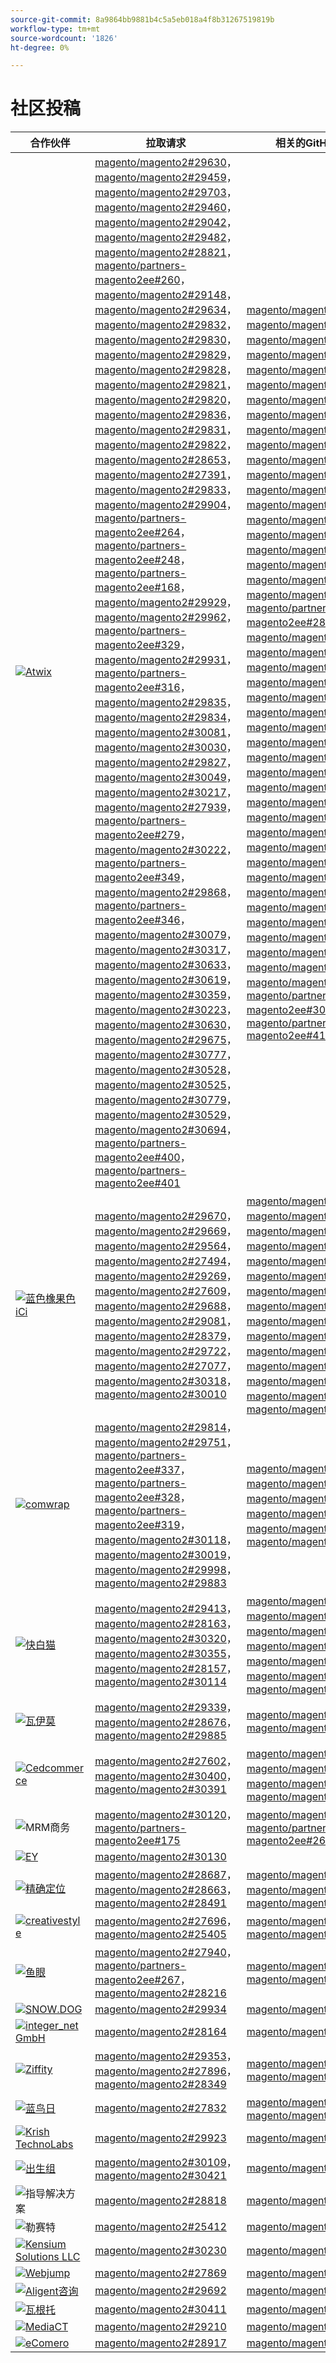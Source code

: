 ```yaml
---
source-git-commit: 8a9864bb9881b4c5a5eb018a4f8b31267519819b
workflow-type: tm+mt
source-wordcount: '1826'
ht-degree: 0%

---
```

# 社区投稿

| 合作伙伴 | 拉取请求 | 相关的GitHub问题 |
| ------- | ------- | ------- |
| <a target="_blank" href="https://partners.magento.com/portal/directory/?query=Atwix"><img alt="Atwix" src="https://avatars3.githubusercontent.com/t/2617739?s=400&v=4"></a> | [magento/magento2#29630](https://github.com/magento/magento2/pull/29630)， [magento/magento2#29459](https://github.com/magento/magento2/pull/29459)， [magento/magento2#29703](https://github.com/magento/magento2/pull/29703)， [magento/magento2#29460](https://github.com/magento/magento2/pull/29460)， [magento/magento2#29042](https://github.com/magento/magento2/pull/29042)， [magento/magento2#29482](https://github.com/magento/magento2/pull/29482)， [magento/magento2#28821](https://github.com/magento/magento2/pull/28821)， [magento/partners-magento2ee#260](https://github.com/magento/partners-magento2ee/pull/260)， [magento/magento2#29148](https://github.com/magento/magento2/pull/29148)， [magento/magento2#29634](https://github.com/magento/magento2/pull/29634)， [magento/magento2#29832](https://github.com/magento/magento2/pull/29832)， [magento/magento2#29830](https://github.com/magento/magento2/pull/29830)， [magento/magento2#29829](https://github.com/magento/magento2/pull/29829)， [magento/magento2#29828](https://github.com/magento/magento2/pull/29828)， [magento/magento2#29821](https://github.com/magento/magento2/pull/29821)， [magento/magento2#29820](https://github.com/magento/magento2/pull/29820)， [magento/magento2#29836](https://github.com/magento/magento2/pull/29836)， [magento/magento2#29831](https://github.com/magento/magento2/pull/29831)， [magento/magento2#29822](https://github.com/magento/magento2/pull/29822)， [magento/magento2#28653](https://github.com/magento/magento2/pull/28653)， [magento/magento2#27391](https://github.com/magento/magento2/pull/27391)， [magento/magento2#29833](https://github.com/magento/magento2/pull/29833)， [magento/magento2#29904](https://github.com/magento/magento2/pull/29904)， [magento/partners-magento2ee#264](https://github.com/magento/partners-magento2ee/pull/264)， [magento/partners-magento2ee#248](https://github.com/magento/partners-magento2ee/pull/248)， [magento/partners-magento2ee#168](https://github.com/magento/partners-magento2ee/pull/168)， [magento/magento2#29929](https://github.com/magento/magento2/pull/29929)， [magento/magento2#29962](https://github.com/magento/magento2/pull/29962)， [magento/partners-magento2ee#329](https://github.com/magento/partners-magento2ee/pull/329)， [magento/magento2#29931](https://github.com/magento/magento2/pull/29931)， [magento/partners-magento2ee#316](https://github.com/magento/partners-magento2ee/pull/316)， [magento/magento2#29835](https://github.com/magento/magento2/pull/29835)， [magento/magento2#29834](https://github.com/magento/magento2/pull/29834)， [magento/magento2#30081](https://github.com/magento/magento2/pull/30081)， [magento/magento2#30030](https://github.com/magento/magento2/pull/30030)， [magento/magento2#29827](https://github.com/magento/magento2/pull/29827)， [magento/magento2#30049](https://github.com/magento/magento2/pull/30049)， [magento/magento2#30217](https://github.com/magento/magento2/pull/30217)， [magento/magento2#27939](https://github.com/magento/magento2/pull/27939)， [magento/partners-magento2ee#279](https://github.com/magento/partners-magento2ee/pull/279)， [magento/magento2#30222](https://github.com/magento/magento2/pull/30222)， [magento/partners-magento2ee#349](https://github.com/magento/partners-magento2ee/pull/349)， [magento/magento2#29868](https://github.com/magento/magento2/pull/29868)， [magento/partners-magento2ee#346](https://github.com/magento/partners-magento2ee/pull/346)， [magento/magento2#30079](https://github.com/magento/magento2/pull/30079)， [magento/magento2#30317](https://github.com/magento/magento2/pull/30317)， [magento/magento2#30633](https://github.com/magento/magento2/pull/30633)， [magento/magento2#30619](https://github.com/magento/magento2/pull/30619)， [magento/magento2#30359](https://github.com/magento/magento2/pull/30359)， [magento/magento2#30223](https://github.com/magento/magento2/pull/30223)， [magento/magento2#30630](https://github.com/magento/magento2/pull/30630)， [magento/magento2#29675](https://github.com/magento/magento2/pull/29675)， [magento/magento2#30777](https://github.com/magento/magento2/pull/30777)， [magento/magento2#30528](https://github.com/magento/magento2/pull/30528)， [magento/magento2#30525](https://github.com/magento/magento2/pull/30525)， [magento/magento2#30779](https://github.com/magento/magento2/pull/30779)， [magento/magento2#30529](https://github.com/magento/magento2/pull/30529)， [magento/magento2#30694](https://github.com/magento/magento2/pull/30694)， [magento/partners-magento2ee#400](https://github.com/magento/partners-magento2ee/pull/400)， [magento/partners-magento2ee#401](https://github.com/magento/partners-magento2ee/pull/401) | [magento/magento2#29649](https://github.com/magento/magento2/issues/29649)， [magento/magento2#29712](https://github.com/magento/magento2/issues/29712)， [magento/magento2#29501](https://github.com/magento/magento2/issues/29501)， [magento/magento2#29145](https://github.com/magento/magento2/issues/29145)， [magento/magento2#29500](https://github.com/magento/magento2/issues/29500)， [magento/magento2#28520](https://github.com/magento/magento2/issues/28520)， [magento/magento2#28558](https://github.com/magento/magento2/issues/28558)， [magento/magento2#29648](https://github.com/magento/magento2/issues/29648)， [magento/magento2#29843](https://github.com/magento/magento2/issues/29843)， [magento/magento2#29845](https://github.com/magento/magento2/issues/29845)， [magento/magento2#29846](https://github.com/magento/magento2/issues/29846)， [magento/magento2#29847](https://github.com/magento/magento2/issues/29847)， [magento/magento2#29824](https://github.com/magento/magento2/issues/29824)， [magento/magento2#29823](https://github.com/magento/magento2/issues/29823)， [magento/magento2#29841](https://github.com/magento/magento2/issues/29841)， [magento/magento2#29844](https://github.com/magento/magento2/issues/29844)， [magento/magento2#29825](https://github.com/magento/magento2/issues/29825)， [magento/magento2#29531](https://github.com/magento/magento2/issues/29531)， [magento/magento2#29601](https://github.com/magento/magento2/issues/29601)， [magento/magento2#29839](https://github.com/magento/magento2/issues/29839)， [magento/partners-magento2ee#28551](https://github.com/magento/partners-magento2ee/issues/28551)， [magento/magento2#29940](https://github.com/magento/magento2/issues/29940)， [magento/magento2#29982](https://github.com/magento/magento2/issues/29982)， [magento/magento2#29941](https://github.com/magento/magento2/issues/29941)， [magento/magento2#29842](https://github.com/magento/magento2/issues/29842)， [magento/magento2#29838](https://github.com/magento/magento2/issues/29838)， [magento/magento2#30103](https://github.com/magento/magento2/issues/30103)， [magento/magento2#30032](https://github.com/magento/magento2/issues/30032)， [magento/magento2#29848](https://github.com/magento/magento2/issues/29848)， [magento/magento2#30058](https://github.com/magento/magento2/issues/30058)， [magento/magento2#30031](https://github.com/magento/magento2/issues/30031)， [magento/magento2#30061](https://github.com/magento/magento2/issues/30061)， [magento/magento2#30561](https://github.com/magento/magento2/issues/30561)， [magento/magento2#30469](https://github.com/magento/magento2/issues/30469)， [magento/magento2#30468](https://github.com/magento/magento2/issues/30468)， [magento/magento2#30372](https://github.com/magento/magento2/issues/30372)， [magento/magento2#30683](https://github.com/magento/magento2/issues/30683)， [magento/magento2#30624](https://github.com/magento/magento2/issues/30624)， [magento/magento2#29168](https://github.com/magento/magento2/issues/29168)， [magento/magento2#30783](https://github.com/magento/magento2/issues/30783)， [magento/magento2#30916](https://github.com/magento/magento2/issues/30916)， [magento/magento2#30917](https://github.com/magento/magento2/issues/30917)， [magento/magento2#30782](https://github.com/magento/magento2/issues/30782)， [magento/magento2#30926](https://github.com/magento/magento2/issues/30926)， [magento/magento2#30625](https://github.com/magento/magento2/issues/30625)， [magento/partners-magento2ee#30474](https://github.com/magento/partners-magento2ee/issues/30474)， [magento/partners-magento2ee#410](https://github.com/magento/partners-magento2ee/issues/410) |
| <a target="_blank" href="https://solutionpartners.adobe.com/s/directory/detail/blue+acorn+ici"><img alt="蓝色橡果色iCi" src="https://avatars0.githubusercontent.com/t/2916141?s=400&v=4"></a> | [magento/magento2#29670](https://github.com/magento/magento2/pull/29670)， [magento/magento2#29669](https://github.com/magento/magento2/pull/29669)， [magento/magento2#29564](https://github.com/magento/magento2/pull/29564)， [magento/magento2#27494](https://github.com/magento/magento2/pull/27494)， [magento/magento2#29269](https://github.com/magento/magento2/pull/29269)， [magento/magento2#27609](https://github.com/magento/magento2/pull/27609)， [magento/magento2#29688](https://github.com/magento/magento2/pull/29688)， [magento/magento2#29081](https://github.com/magento/magento2/pull/29081)， [magento/magento2#28379](https://github.com/magento/magento2/pull/28379)， [magento/magento2#29722](https://github.com/magento/magento2/pull/29722)， [magento/magento2#27077](https://github.com/magento/magento2/pull/27077)， [magento/magento2#30318](https://github.com/magento/magento2/pull/30318)， [magento/magento2#30010](https://github.com/magento/magento2/pull/30010) | [magento/magento2#29672](https://github.com/magento/magento2/issues/29672)， [magento/magento2#29673](https://github.com/magento/magento2/issues/29673)， [magento/magento2#29679](https://github.com/magento/magento2/issues/29679)， [magento/magento2#29537](https://github.com/magento/magento2/issues/29537)， [magento/magento2#25595](https://github.com/magento/magento2/issues/25595)， [magento/magento2#29689](https://github.com/magento/magento2/issues/29689)， [magento/magento2#28154](https://github.com/magento/magento2/issues/28154)， [magento/magento2#28428](https://github.com/magento/magento2/issues/28428)， [magento/magento2#27397](https://github.com/magento/magento2/issues/27397)， [magento/magento2#29729](https://github.com/magento/magento2/issues/29729)， [magento/magento2#29558](https://github.com/magento/magento2/issues/29558)， [magento/magento2#25110](https://github.com/magento/magento2/issues/25110)， [magento/magento2#25886](https://github.com/magento/magento2/issues/25886)， [magento/magento2#28286](https://github.com/magento/magento2/issues/28286)， [magento/magento2#30009](https://github.com/magento/magento2/issues/30009) |
| <a target="_blank" href="https://partners.magento.com/portal/directory/?query=Comwrap"><img alt="comwrap" src="https://avatars3.githubusercontent.com/t/2637428?s=400&v=4"></a> | [magento/magento2#29814](https://github.com/magento/magento2/pull/29814)， [magento/magento2#29751](https://github.com/magento/magento2/pull/29751)， [magento/partners-magento2ee#337](https://github.com/magento/partners-magento2ee/pull/337)， [magento/partners-magento2ee#328](https://github.com/magento/partners-magento2ee/pull/328)， [magento/partners-magento2ee#319](https://github.com/magento/partners-magento2ee/pull/319)， [magento/magento2#30118](https://github.com/magento/magento2/pull/30118)， [magento/magento2#30019](https://github.com/magento/magento2/pull/30019)， [magento/magento2#29998](https://github.com/magento/magento2/pull/29998)， [magento/magento2#29883](https://github.com/magento/magento2/pull/29883) | [magento/magento2#29718](https://github.com/magento/magento2/issues/29718)， [magento/magento2#29372](https://github.com/magento/magento2/issues/29372)， [magento/magento2#29927](https://github.com/magento/magento2/issues/29927)， [magento/magento2#29930](https://github.com/magento/magento2/issues/29930)， [magento/magento2#29926](https://github.com/magento/magento2/issues/29926)， [magento/magento2#29880](https://github.com/magento/magento2/issues/29880) |
| <a target="_blank" href="https://solutionpartners.adobe.com/s/directory/detail/fast+white+cat"><img alt="快白猫" src="https://avatars0.githubusercontent.com/t/3579504?s=400&v=4"></a> | [magento/magento2#29413](https://github.com/magento/magento2/pull/29413)， [magento/magento2#28163](https://github.com/magento/magento2/pull/28163)， [magento/magento2#30320](https://github.com/magento/magento2/pull/30320)， [magento/magento2#30355](https://github.com/magento/magento2/pull/30355)， [magento/magento2#28157](https://github.com/magento/magento2/pull/28157)， [magento/magento2#30114](https://github.com/magento/magento2/pull/30114) | [magento/magento2#24060](https://github.com/magento/magento2/issues/24060)， [magento/magento2#13401](https://github.com/magento/magento2/issues/13401)， [magento/magento2#11175](https://github.com/magento/magento2/issues/11175)， [magento/magento2#30296](https://github.com/magento/magento2/issues/30296)， [magento/magento2#22503](https://github.com/magento/magento2/issues/22503)， [magento/magento2#24091](https://github.com/magento/magento2/issues/24091)， [magento/magento2#30073](https://github.com/magento/magento2/issues/30073) |
| <a target="_blank" href="https://partners.magento.com/portal/directory/?query=Vaimo"><img alt="瓦伊莫" src="https://avatars0.githubusercontent.com/t/2617778?s=400&v=4"></a> | [magento/magento2#29339](https://github.com/magento/magento2/pull/29339)， [magento/magento2#28676](https://github.com/magento/magento2/pull/28676)， [magento/magento2#29885](https://github.com/magento/magento2/pull/29885) | [magento/magento2#28633](https://github.com/magento/magento2/issues/28633)， [magento/magento2#29890](https://github.com/magento/magento2/issues/29890) |
| <a target="_blank" href="https://partners.magento.com/portal/directory/?query=Cedcommerce"><img alt="Cedcommerce" src="https://avatars2.githubusercontent.com/t/3028824?s=400&v=4"></a> | [magento/magento2#27602](https://github.com/magento/magento2/pull/27602)， [magento/magento2#30400](https://github.com/magento/magento2/pull/30400)， [magento/magento2#30391](https://github.com/magento/magento2/pull/30391) | [magento/magento2#27350](https://github.com/magento/magento2/issues/27350)， [magento/magento2#30361](https://github.com/magento/magento2/issues/30361)， [magento/magento2#30362](https://github.com/magento/magento2/issues/30362)， [magento/magento2#30255](https://github.com/magento/magento2/issues/30255) |
| <img alt="MRM商务" src="https://avatars0.githubusercontent.com/t/3714179?s=400&v=4"></a> | [magento/magento2#30120](https://github.com/magento/magento2/pull/30120)， [magento/partners-magento2ee#175](https://github.com/magento/partners-magento2ee/pull/175) | [magento/magento2#30133](https://github.com/magento/magento2/issues/30133)， [magento/partners-magento2ee#26943](https://github.com/magento/partners-magento2ee/issues/26943) |
| <a target="_blank" href="https://partners.magento.com/portal/directory/?query=EY"><img alt="EY" src="https://avatars1.githubusercontent.com/t/3415735?s=400&v=4"></a> | [magento/magento2#30130](https://github.com/magento/magento2/pull/30130) |  |
| <a target="_blank" href="https://partners.magento.com/portal/directory/?query=Pinpoint"><img alt="精确定位" src="https://avatars1.githubusercontent.com/t/2617766?s=400&v=4"></a> | [magento/magento2#28687](https://github.com/magento/magento2/pull/28687)， [magento/magento2#28663](https://github.com/magento/magento2/pull/28663)， [magento/magento2#28491](https://github.com/magento/magento2/pull/28491) | [magento/magento2#8538](https://github.com/magento/magento2/issues/8538)， [magento/magento2#28479](https://github.com/magento/magento2/issues/28479)， [magento/magento2#28186](https://github.com/magento/magento2/issues/28186) |
| <a target="_blank" href="https://partners.magento.com/portal/directory/?query=creativestyle"><img alt="creativestyle" src="https://avatars1.githubusercontent.com/t/3230856?s=400&v=4"></a> | [magento/magento2#27696](https://github.com/magento/magento2/pull/27696)， [magento/magento2#25405](https://github.com/magento/magento2/pull/25405) | [magento/magento2#29553](https://github.com/magento/magento2/issues/29553)， [magento/magento2#25399](https://github.com/magento/magento2/issues/25399) |
| <a target="_blank" href="https://partners.magento.com/portal/directory/?query=Fisheye"><img alt="鱼眼" src="https://avatars1.githubusercontent.com/t/3171724?s=400&v=4"></a> | [magento/magento2#27940](https://github.com/magento/magento2/pull/27940)， [magento/partners-magento2ee#267](https://github.com/magento/partners-magento2ee/pull/267)， [magento/magento2#28216](https://github.com/magento/magento2/pull/28216) | [magento/magento2#29555](https://github.com/magento/magento2/issues/29555)， [magento/magento2#13440](https://github.com/magento/magento2/issues/13440) |
| <a target="_blank" href="https://partners.magento.com/portal/directory/?query=SNOW.DOG"><img alt="SNOW.DOG" src="https://avatars1.githubusercontent.com/t/2617771?s=400&v=4"></a> | [magento/magento2#29934](https://github.com/magento/magento2/pull/29934) | [magento/magento2#29933](https://github.com/magento/magento2/issues/29933) |
| <a target="_blank" href="https://solutionpartners.adobe.com/s/directory/detail/integer_net+gmbh"><img alt="integer_net GmbH" src="https://avatars0.githubusercontent.com/t/3161792?s=400&v=4"></a> | [magento/magento2#28164](https://github.com/magento/magento2/pull/28164) | [magento/magento2#29585](https://github.com/magento/magento2/issues/29585) |
| <a target="_blank" href="https://partners.magento.com/portal/directory/?query=Ziffity"><img alt="Ziffity" src="https://avatars1.githubusercontent.com/t/3432500?s=400&v=4"></a> | [magento/magento2#29353](https://github.com/magento/magento2/pull/29353)， [magento/magento2#27896](https://github.com/magento/magento2/pull/27896)， [magento/magento2#28349](https://github.com/magento/magento2/pull/28349) | [magento/magento2#29194](https://github.com/magento/magento2/issues/29194)， [magento/magento2#29098](https://github.com/magento/magento2/issues/29098) |
| <a target="_blank" href="https://solutionpartners.adobe.com/s/directory/detail/bluebird+day"><img alt="蓝鸟日" src="https://avatars3.githubusercontent.com/t/3537205?s=400&v=4"></a> | [magento/magento2#27832](https://github.com/magento/magento2/pull/27832) | [magento/magento2#11998](https://github.com/magento/magento2/issues/11998)， [magento/magento2#27500](https://github.com/magento/magento2/issues/27500) |
| <a target="_blank" href="https://solutionpartners.adobe.com/s/directory/detail/krish+technolabs"><img alt="Krish TechnoLabs" src="https://avatars0.githubusercontent.com/t/2849637?s=400&v=4"></a> | [magento/magento2#29923](https://github.com/magento/magento2/pull/29923) | [magento/magento2#29920](https://github.com/magento/magento2/issues/29920) |
| <a target="_blank" href="https://solutionpartners.adobe.com/s/directory/detail/born+group"><img alt="出生组" src="https://avatars1.githubusercontent.com/t/3879151?s=400&v=4"></a> | [magento/magento2#30109](https://github.com/magento/magento2/pull/30109)， [magento/magento2#30421](https://github.com/magento/magento2/pull/30421) | [magento/magento2#30125](https://github.com/magento/magento2/issues/30125) |
| <img alt="指导解决方案" src="https://avatars2.githubusercontent.com/t/3888698?s=400&v=4"></a> | [magento/magento2#28818](https://github.com/magento/magento2/pull/28818) | [magento/magento2#29546](https://github.com/magento/magento2/issues/29546) |
| <img alt="勒赛特" src="https://avatars3.githubusercontent.com/t/3649033?s=400&v=4"></a> | [magento/magento2#25412](https://github.com/magento/magento2/pull/25412) | [magento/magento2#25411](https://github.com/magento/magento2/issues/25411) |
| <a target="_blank" href="https://solutionpartners.adobe.com/s/directory/detail/kensium"><img alt="Kensium Solutions LLC" src="https://avatars2.githubusercontent.com/t/3158707?s=400&v=4"></a> | [magento/magento2#30230](https://github.com/magento/magento2/pull/30230) | [magento/magento2#30179](https://github.com/magento/magento2/issues/30179) |
| <a target="_blank" href="https://partners.magento.com/portal/directory/?query=Webjump"><img alt="Webjump" src="https://avatars3.githubusercontent.com/t/2849617?s=400&v=4"></a> | [magento/magento2#27869](https://github.com/magento/magento2/pull/27869) | [magento/magento2#27866](https://github.com/magento/magento2/issues/27866) |
| <a target="_blank" href="https://solutionpartners.adobe.com/s/directory/detail/aligent+consulting"><img alt="Aligent咨询" src="https://avatars3.githubusercontent.com/t/2686050?s=400&v=4"></a> | [magento/magento2#29692](https://github.com/magento/magento2/pull/29692) | [magento/magento2#30243](https://github.com/magento/magento2/issues/30243) |
| <a target="_blank" href="https://partners.magento.com/portal/directory/?query=Wagento"><img alt="瓦根托" src="https://avatars0.githubusercontent.com/t/2617781?s=400&v=4"></a> | [magento/magento2#30411](https://github.com/magento/magento2/pull/30411) | [magento/magento2#30408](https://github.com/magento/magento2/issues/30408) |
| <a target="_blank" href="https://partners.magento.com/portal/directory/?query=MediaCT"><img alt="MediaCT" src="https://avatars3.githubusercontent.com/t/2617762?s=400&v=4"></a> | [magento/magento2#29210](https://github.com/magento/magento2/pull/29210) | [magento/magento2#29515](https://github.com/magento/magento2/issues/29515) |
| <a target="_blank" href="https://partners.magento.com/portal/directory/?query=eComero"><img alt="eComero" src="https://avatars0.githubusercontent.com/t/3942626?s=400&v=4"></a> | [magento/magento2#28917](https://github.com/magento/magento2/pull/28917) | [magento/magento2#29656](https://github.com/magento/magento2/issues/29656) |
